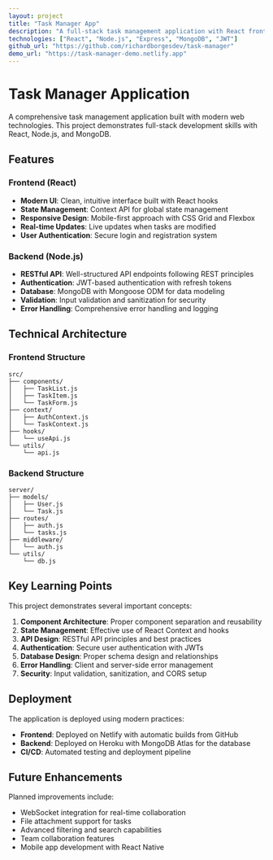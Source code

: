 ```yaml
---
layout: project
title: "Task Manager App"
description: "A full-stack task management application with React frontend and Node.js backend"
technologies: ["React", "Node.js", "Express", "MongoDB", "JWT"]
github_url: "https://github.com/richardborgesdev/task-manager"
demo_url: "https://task-manager-demo.netlify.app"
---
```


# Task Manager Application

A comprehensive task management application built with modern web technologies. This project demonstrates full-stack development skills with React, Node.js, and MongoDB.

## Features

### Frontend (React)
- **Modern UI**: Clean, intuitive interface built with React hooks
- **State Management**: Context API for global state management
- **Responsive Design**: Mobile-first approach with CSS Grid and Flexbox
- **Real-time Updates**: Live updates when tasks are modified
- **User Authentication**: Secure login and registration system

### Backend (Node.js)
- **RESTful API**: Well-structured API endpoints following REST principles
- **Authentication**: JWT-based authentication with refresh tokens
- **Database**: MongoDB with Mongoose ODM for data modeling
- **Validation**: Input validation and sanitization for security
- **Error Handling**: Comprehensive error handling and logging

## Technical Architecture

### Frontend Structure
```
src/
├── components/
│   ├── TaskList.js
│   ├── TaskItem.js
│   └── TaskForm.js
├── context/
│   ├── AuthContext.js
│   └── TaskContext.js
├── hooks/
│   └── useApi.js
└── utils/
    └── api.js
```

### Backend Structure
```
server/
├── models/
│   ├── User.js
│   └── Task.js
├── routes/
│   ├── auth.js
│   └── tasks.js
├── middleware/
│   └── auth.js
└── utils/
    └── db.js
```

## Key Learning Points

This project demonstrates several important concepts:

1. **Component Architecture**: Proper component separation and reusability
2. **State Management**: Effective use of React Context and hooks
3. **API Design**: RESTful API principles and best practices
4. **Authentication**: Secure user authentication with JWTs
5. **Database Design**: Proper schema design and relationships
6. **Error Handling**: Client and server-side error management
7. **Security**: Input validation, sanitization, and CORS setup

## Deployment

The application is deployed using modern practices:

- **Frontend**: Deployed on Netlify with automatic builds from GitHub
- **Backend**: Deployed on Heroku with MongoDB Atlas for the database
- **CI/CD**: Automated testing and deployment pipeline

## Future Enhancements

Planned improvements include:
- WebSocket integration for real-time collaboration
- File attachment support for tasks
- Advanced filtering and search capabilities
- Team collaboration features
- Mobile app development with React Native